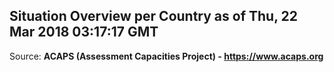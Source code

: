## Situation Overview per Country as of Thu, 22 Mar 2018 03:17:17 GMT

Source: **ACAPS (Assessment Capacities Project) - https://www.acaps.org**